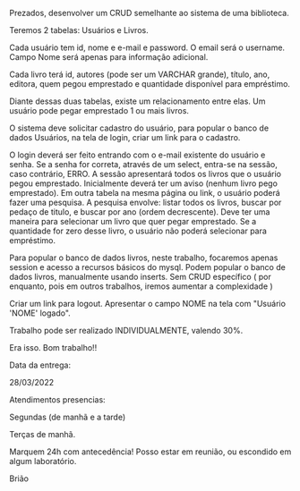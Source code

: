 Prezados, desenvolver um CRUD semelhante ao sistema de uma biblioteca.

Teremos 2 tabelas:  Usuários e Livros.

Cada usuário tem id, nome e e-mail e password. O email será o username. Campo Nome será apenas para informação adicional.

Cada livro terá id, autores (pode ser um VARCHAR grande), título, ano, editora, quem pegou emprestado e quantidade disponível para empréstimo. 


Diante dessas duas tabelas, existe um relacionamento entre elas. Um usuário pode pegar emprestado 1 ou mais livros. 

O sistema deve solicitar cadastro do usuário, para popular o banco de dados Usuários, na tela de login, criar um link para o cadastro. 

O login deverá ser feito entrando com o e-mail existente do usuário e senha. Se a senha for correta, através de um select, entra-se na sessão, caso contrário, ERRO. A sessão apresentará todos os livros que o usuário pegou emprestado. Inicialmente deverá ter um aviso (nenhum livro pego emprestado). Em outra tabela na mesma página ou link, o usuário poderá fazer uma pesquisa. A pesquisa envolve: listar todos os livros, buscar por pedaço de titulo, e buscar por ano (ordem decrescente). Deve ter uma maneira para selecionar um livro que quer pegar emprestado. Se a quantidade for zero desse livro, o usuário não poderá selecionar para empréstimo. 


Para popular o banco de dados livros, neste trabalho, focaremos apenas session e acesso a recursos básicos do mysql. Podem popular o banco de dados livros, manualmente usando inserts. Sem CRUD específico ( por enquanto, pois em outros trabalhos, iremos aumentar a complexidade )

Criar um link para logout. Apresentar o campo NOME na tela com "Usuário 'NOME' logado".

Trabalho pode ser realizado INDIVIDUALMENTE, valendo 30%. 


Era isso. Bom trabalho!!

Data da entrega: 

28/03/2022

Atendimentos presencias:

Segundas (de manhã e a tarde)

Terças de manhã.

Marquem 24h  com antecedência! Posso estar em reunião, ou escondido em algum laboratório. 


Brião
